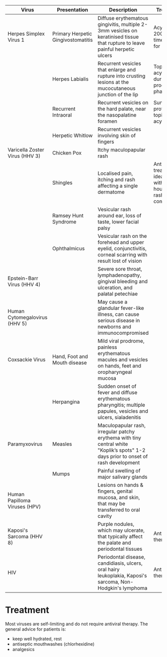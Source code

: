 

| Virus                          | Presentation                       | Description                                                                                                                        | Treatment                                                      |
| ------------------------------ | ---------------------------------- | ---------------------------------------------------------------------------------------------------------------------------------- | -------------------------------------------------------------- |
| Herpes Simplex Virus 1         | Primary Herpetic Gingivostomatitis | Diffuse erythematous gingivitis, multiple 2-3mm vesicles on keratinised tissue that rupture to leave painful herpetic ulcers       | Acyclovir 200mg 5 times a day for 5 days                       |
|                                | Herpes Labialis                    | Recurrent vesicles that enlarge and rupture into crusting lesions at the mucocutaneous junction of the lip                         | Topical acyclovir during prodromal phase                       |
|                                | Recurrent Intraoral                | Recurrent vesicles on the hard palate, near the nasopalatine foramen                                                               | Sun protection, topical acyclovir                              |
|                                | Herpetic Whitlow                   | Recurrent vesicles involving skin of fingers                                                                                       |                                                                |
| Varicella Zoster Virus (HHV 3) | Chicken Pox                        | Itchy maculopapular rash                                                                                                           |                                                                |
|                                | Shingles                           | Localised pain, itching and rash affecting a single dermatome                                                                      | Antiviral treatment ideally within 72 hours of rash commencing |
|                                | Ramsey Hunt Syndrome               | Vesicular rash around ear, loss of taste, lower facial palsy                                                                       |                                                                |
|                                | Ophthalmicus                       | Vesicular rash on the forehead and upper eyelid, conjunctivitis, corneal scarring with result lost of vision                       |                                                                |
| Epstein-Barr Virus (HHV 4)     |                                    | Severe sore throat, lymphadenopathy, gingival bleeding and ulceration, and palatal petechiae                                       |                                                                |
| Human Cytomegalovirus (HHV 5)  |                                    | May cause a glandular fever-like illness, can cause serious disease in newborns and immunocompromised                              |                                                                |
| Coxsackie Virus                | Hand, Foot and Mouth disease       | Mild viral prodrome, painless erythematous macules and vesicles on hands, feet and oropharyngeal mucosa                            |                                                                |
|                                | Herpangina                         | Sudden onset of fever and diffuse erythematous pharyngitis; multiple papules, vesicles and ulcers, sialadenitis                    |                                                                |
| Paramyxovirus                  | Measles                            | Maculopapular rash, irregular patchy erythema with tiny central white "Koplik’s spots" 1-2 days prior to onset of rash development |                                                                |
|                                | Mumps                              | Painful swelling of major salivary glands                                                                                          |                                                                |
| Human Papilloma Viruses (HPV)  |                                    | Lesions on hands & fingers, genital mucosa, and skin, that may be transferred to oral cavity                                       |                                                                |
| Kaposi's Sarcoma (HHV 8)       |                                    | Purple nodules, which may ulcerate, that typically affect the palate and periodontal tissues                                       | Antiretroviral therapy                                         |
| HIV                            |                                    | Periodontal disease, candidiasis, ulcers, oral hairy leukoplakia, Kaposi's sarcoma, Non-Hodgkin's lymphoma                         | Antiretroviral therapy                                         |


# Treatment

Most viruses are self-limiting and do not require antiviral therapy. The general advice for patients is:
* keep well hydrated, rest
* antiseptic mouthwashes (chlorhexidine)
* analgesics